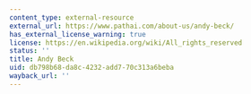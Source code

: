 ```yaml
---
content_type: external-resource
external_url: https://www.pathai.com/about-us/andy-beck/
has_external_license_warning: true
license: https://en.wikipedia.org/wiki/All_rights_reserved
status: ''
title: Andy Beck
uid: db798b68-da8c-4232-add7-70c313a6beba
wayback_url: ''
---
```

